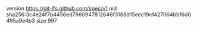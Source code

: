 version https://git-lfs.github.com/spec/v1
oid sha256:3c4e24f7b4456ed7960947812646f3188d15eec19cf427064bbf6d0495a9e4b3
size 997

